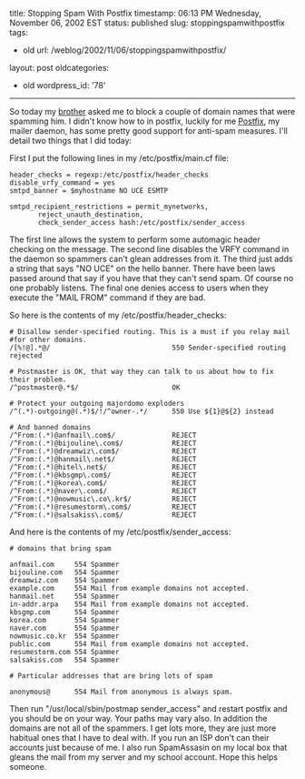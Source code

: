 title: Stopping Spam With Postfix
timestamp: 06:13 PM Wednesday, November 06, 2002 EST
status: published
slug: stoppingspamwithpostfix
tags:
- old
url: /weblog/2002/11/06/stoppingspamwithpostfix/

layout: post
oldcategories:
- old
wordpress_id: '78'

---

So today my [brother](http://peter.wagstrom.net/) asked me to block a couple of domain names that were spamming him.  I didn't know how to in postfix, luckily for me [Postfix](http://www.postfix.org/), my mailer daemon, has some pretty good support for anti-spam measures.  I'll detail two things that I did today:
  

  

First I put the following lines in my /etc/postfix/main.cf file:


    
    
    header_checks = regexp:/etc/postfix/header_checks
    disable_vrfy_command = yes
    smtpd_banner = $myhostname NO UCE ESMTP
    
    smtpd_recipient_restrictions = permit_mynetworks,
           reject_unauth_destination,
           check_sender_access hash:/etc/postfix/sender_access
    



The first line allows the system to perform some automagic header checking on the message.  The second line disables the VRFY command in the daemon so spammers can't glean addresses from it.  The third just adds a string that says "NO UCE" on the hello banner.  There have been laws passed around that say if you have that they can't send spam.  Of course no one probably listens.  The final one denies access to users when they execute the "MAIL FROM" command if they are bad.
  
  

So here is the contents of my /etc/postfix/header_checks:

    
    
    # Disallow sender-specified routing. This is a must if you relay mail
    #for other domains.
    /[%!@].*@/                              550 Sender-specified routing rejected
    
    # Postmaster is OK, that way they can talk to us about how to fix their problem.
    /^postmaster@.*$/                       OK
    
    # Protect your outgoing majordomo exploders
    /^(.*)-outgoing@(.*)$/!/^owner-.*/      550 Use ${1}@${2} instead
    
    # And banned domains
    /^From:(.*)@anfmail\.com$/              REJECT
    /^From:(.*)@bijouline\.com$/            REJECT
    /^From:(.*)@dreamwiz\.com$/             REJECT
    /^From:(.*)@hanmail\.net$/              REJECT
    /^From:(.*)@hitel\.net$/                REJECT
    /^From:(.*)@kbsgmp\.com$/               REJECT
    /^From:(.*)@korea\.com$/                REJECT
    /^From:(.*)@naver\.com$/                REJECT
    /^From:(.*)@nowmusic\.co\.kr$/          REJECT
    /^From:(.*)@resumestorm\.com$/          REJECT
    /^From:(.*)@salsakiss\.com$/            REJECT
    



And here is the contents of my /etc/postfix/sender_access:

    
    
    # domains that bring spam
    
    anfmail.com     554 Spammer
    bijouline.com   554 Spammer
    dreamwiz.com    554 Spammer
    example.com     554 Mail from example domains not accepted.
    hanmail.net     554 Spammer
    in-addr.arpa    554 Mail from example domains not accepted.
    kbsgmp.com      554 Spammer
    korea.com       554 Spammer
    naver.com       554 Spammer
    nowmusic.co.kr  554 Spammer
    public.com      554 Mail from example domains not accepted.
    resumestorm.com 554 Spammer
    salsakiss.com   554 Spammer
    
    # Particular addresses that are bring lots of spam
    
    anonymous@      554 Mail from anonymous is always spam.
    



Then run "/usr/local/sbin/postmap sender_access" and restart postfix and you should be on your way.  Your paths may vary also.  In addition the domains are not all of the spammers.  I get lots more, they are just more habitual ones that I have to deal with.  If you run an ISP don't can their accounts just because of me.  I also run SpamAssasin on my local box that gleans the mail from my server and my school account.  Hope this helps someone.

